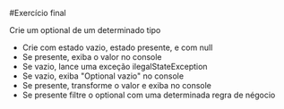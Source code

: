 #Exercício final

Crie um optional de um determinado tipo
* Crie com estado vazio, estado presente, e com null
* Se presente, exiba o valor no console
* Se vazio, lance uma exceção ilegalStateException
* Se vazio, exiba "Optional vazio" no console
* Se presente, transforme o valor e exiba no console
* Se presente filtre o optional com uma determinada regra de négocio
